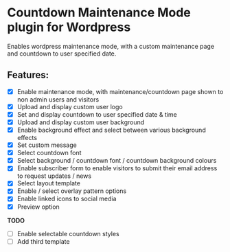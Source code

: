 Countdown Maintenance Mode plugin for Wordpress
===============================================

Enables wordpress maintenance mode, with a custom maintenance page and countdown to user
specified date.

Features:
---------
- [x] Enable maintenance mode, with maintenance/countdown page shown to non admin users and visitors
- [x] Upload and display custom user logo
- [x] Set and display countdown to user specified date & time
- [x] Upload and display custom user background
- [x] Enable background effect and select between various background effects
- [x] Set custom message
- [x] Select countdown font
- [x] Select background / countdown font / countdown background colours
- [x] Enable subscriber form to enable visitors to submit their email address to request updates / news
- [x] Select layout template
- [x] Enable / select overlay pattern options
- [x] Enable linked icons to social media
- [x] Preview option
	
**TODO**
- [ ] Enable selectable countdown styles
- [ ] Add third template